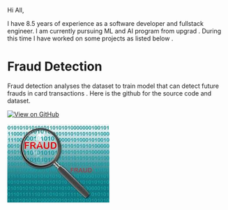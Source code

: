 

Hi All, 

I have 8.5 years of experience as a software developer and fullstack engineer. I am currently pursuing ML and AI program from upgrad . 
During this time I have worked on some projects as listed below .

# Fraud Detection

Fraud detection analyses the dataset to train model that can detect future frauds in card transactions .
Here is the github for the source code and dataset.


[![View on GitHub](https://img.shields.io/badge/GitHub-View_on_GitHub-blue?logo=GitHub)](https://github.com/pragyat2611/fraudDetection.git)

![Branching](/assets/images/fraud.jpeg)



